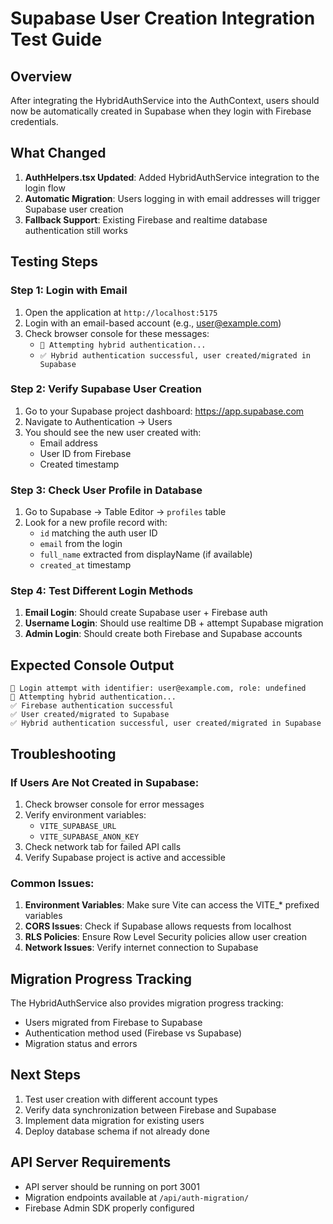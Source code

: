 # Supabase User Creation Integration Test Guide

## Overview
After integrating the HybridAuthService into the AuthContext, users should now be automatically created in Supabase when they login with Firebase credentials.

## What Changed
1. **AuthHelpers.tsx Updated**: Added HybridAuthService integration to the login flow
2. **Automatic Migration**: Users logging in with email addresses will trigger Supabase user creation
3. **Fallback Support**: Existing Firebase and realtime database authentication still works

## Testing Steps

### Step 1: Login with Email
1. Open the application at `http://localhost:5175`
2. Login with an email-based account (e.g., user@example.com)
3. Check browser console for these messages:
   - `🔄 Attempting hybrid authentication...`
   - `✅ Hybrid authentication successful, user created/migrated in Supabase`

### Step 2: Verify Supabase User Creation
1. Go to your Supabase project dashboard: https://app.supabase.com
2. Navigate to Authentication → Users
3. You should see the new user created with:
   - Email address
   - User ID from Firebase
   - Created timestamp

### Step 3: Check User Profile in Database
1. Go to Supabase → Table Editor → `profiles` table
2. Look for a new profile record with:
   - `id` matching the auth user ID
   - `email` from the login
   - `full_name` extracted from displayName (if available)
   - `created_at` timestamp

### Step 4: Test Different Login Methods
1. **Email Login**: Should create Supabase user + Firebase auth
2. **Username Login**: Should use realtime DB + attempt Supabase migration
3. **Admin Login**: Should create both Firebase and Supabase accounts

## Expected Console Output
```
🔐 Login attempt with identifier: user@example.com, role: undefined
🔄 Attempting hybrid authentication...
✅ Firebase authentication successful
✅ User created/migrated to Supabase
✅ Hybrid authentication successful, user created/migrated in Supabase
```

## Troubleshooting

### If Users Are Not Created in Supabase:
1. Check browser console for error messages
2. Verify environment variables:
   - `VITE_SUPABASE_URL`
   - `VITE_SUPABASE_ANON_KEY`
3. Check network tab for failed API calls
4. Verify Supabase project is active and accessible

### Common Issues:
1. **Environment Variables**: Make sure Vite can access the VITE_* prefixed variables
2. **CORS Issues**: Check if Supabase allows requests from localhost
3. **RLS Policies**: Ensure Row Level Security policies allow user creation
4. **Network Issues**: Verify internet connection to Supabase

## Migration Progress Tracking
The HybridAuthService also provides migration progress tracking:
- Users migrated from Firebase to Supabase
- Authentication method used (Firebase vs Supabase)
- Migration status and errors

## Next Steps
1. Test user creation with different account types
2. Verify data synchronization between Firebase and Supabase
3. Implement data migration for existing users
4. Deploy database schema if not already done

## API Server Requirements
- API server should be running on port 3001
- Migration endpoints available at `/api/auth-migration/`
- Firebase Admin SDK properly configured
